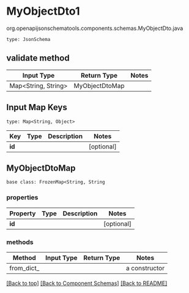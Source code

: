 # MyObjectDto1
org.openapijsonschematools.components.schemas.MyObjectDto.java
```
type: JsonSchema
```

## validate method
| Input Type | Return Type | Notes |
| ---------- | ----------- | ----- |
| Map<String, String> | MyObjectDtoMap | |

## Input Map Keys
```
type: Map<String, Object>
```
Key | Type |  Description | Notes
------------ | ------------- | ------------- | -------------
**id** |  |  | [optional]

## MyObjectDtoMap
```
base class: FrozenMap<String, String
```

### properties
Property | Type | Description | Notes
-------- | ---- | ----------- | -----
**id** |  |  | [optional]

### methods
Method | Input Type | Return Type | Notes
------ | ---------- | ----------- | ------
from_dict_ |  |  | a constructor

[[Back to top]](#top) [[Back to Component Schemas]](../../../README.md#Component-Schemas) [[Back to README]](../../../README.md)
